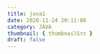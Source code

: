 ```yaml
---
title: java1
date: 2020-11-24 20:11:86
category: JAVA
thumbnail: { thumbnailSrc }
draft: false
---
```


